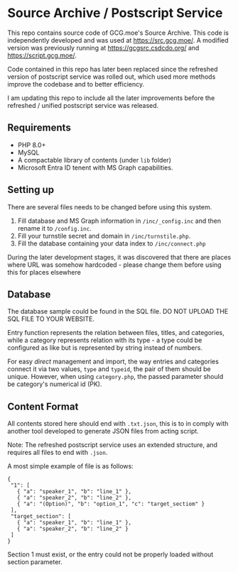 # Source Archive / Postscript Service
 This repo contains source code of GCG.moe's Source Archive. This code is independently developed and was used at https://src.gcg.moe/. A modified version was previously running at https://gcgsrc.csdcdo.org/ and https://script.gcg.moe/.

 Code contained in this repo has later been replaced since the refreshed version of postscript service was rolled out, which used more methods improve the codebase and to better efficiency.
 
 I am updating this repo to include all the later improvements before the refreshed / unified postscript service was released.

## Requirements
 - PHP 8.0+
 - MySQL
 - A compactable library of contents (under `lib` folder)
 - Microsoft Entra ID tenent with MS Graph capabilities.

## Setting up
There are several files needs to be changed before using this system.

1. Fill database and MS Graph information in `/inc/_config.inc` and then rename it to `/config.inc`.
2. Fill your turnstile secret and domain in `/inc/turnstile.php`.
3. Fill the database containing your data index to `/inc/connect.php`

During the later development stages, it was discovered that there are places where URL was somehow hardcoded - please change them before using this for places elsewhere

## Database
The database sample could be found in the SQL file. DO NOT UPLOAD THE SQL FILE TO YOUR WEBSITE.

Entry function represents the relation between files, titles, and categories, while a category represents relation with its type - a type could be configured as like but is represented by string instead of numbers.

For easy *direct* management and import, the way entries and categories connect it via two values, `type` and `typeid`, the pair of them should be unique. However, when using `category.php`, the passed parameter should be category's numerical id (PK).

## Content Format
 All contents stored here should end with `.txt.json`, this is to in comply with another tool developed to generate JSON files from acting script.

 Note: The refreshed postscript service uses an extended structure, and requires all files to end with `.json`.
 
 A most simple example of file is as follows:
 
 ```
{
  "1": [
    { "a": "speaker_1", "b": "line_1" },
    { "a": "speaker_2", "b": "line_2" },
    { "a": "(Option)", "b": "option_1", "c": "target_sectiom" }
  ],
  "target_section": [
    { "a": "speaker_1", "b": "line_1" },
    { "a": "speaker_2", "b": "line_2" }
  ]
}
```

Section 1 must exist, or the entry could not be properly loaded without section parameter. 
